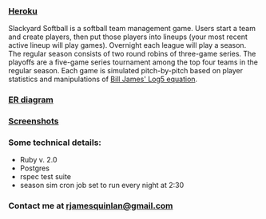 ###     [Heroku](http://slackyard-softball.herokuapp.com/)

Slackyard Softball is a softball team management game. Users start a team and create players, then put those players into lineups (your most recent active lineup will play games). Overnight each league will play a season. The regular season consists of two round robins of three-game series. The playoffs are a five-game series tournament among the top four teams in the regular season. Each game is simulated pitch-by-pitch based on player statistics and manipulations of [Bill James' Log5 equation](http://en.wikipedia.org/wiki/Log5).

### [ER diagram](https://cloud.githubusercontent.com/assets/6888168/3648561/9d3e76d4-110a-11e4-99bb-e65f54f9360c.png)

### [Screenshots](https://github.com/roryquinlan/slackyard_softball/issues/29)

### Some technical details:
* Ruby v. 2.0
* Postgres
* rspec test suite
* season sim cron job set to run every night at 2:30

### Contact me at rjamesquinlan@gmail.com
